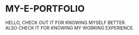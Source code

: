 # MY-E-PORTFOLIO<br>
HELLO, CHECK OUT IT FOR KNOWING MYSELF BETTER.<br>
ALSO CHECK IT FOR KNOWING MY WORKING EXPERIENCE.
